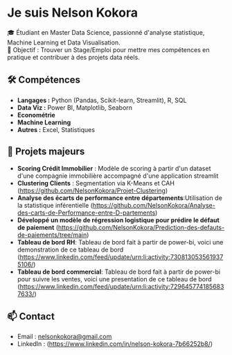 # Je suis Nelson Kokora

🎓 Étudiant en Master Data Science, passionné d'analyse statistique, Machine Learning et Data Visualisation.  
🎯 Objectif : Trouver un Stage/Emploi pour mettre mes compétences en pratique et contribuer à des projets data réels.

## 🛠️ Compétences
- **Langages :** Python (Pandas, Scikit-learn, Streamlit), R, SQL
- **Data Viz :** Power BI, Matplotlib, Seaborn
- **Econométrie**
- **Machine Learning**
- **Autres :** Excel, Statistiques 

## 📂 Projets majeurs

- **Scoring Crédit Immobilier** : Modèle de scoring à partir d'un dataset d'une compagnie immobilière accompagné d'une application streamlit 
- **Clustering Clients** : Segmentation via K-Means et CAH (https://github.com/NelsonKokora/Projet-Clustering)
- **Analyse des écarts de performance entre départements**:Utilisation de la statistique inférentielle (https://github.com/NelsonKokora/Analyse-des-carts-de-Performance-entre-D-partements)
- **Développé un modèle de régression logistique pour prédire le défaut de paiement** (https://github.com/NelsonKokora/Prediction-des-defauts-de-paiements/tree/main)
- **Tableau de bord RH**: Tableau de bord fait à partir de power-bi, voici une demonstration de ce tableau de bord (https://www.linkedin.com/feed/update/urn:li:activity:7308130535619375106/)
- **Tableau de bord commercial**: Tableau de bord fait à partir de power-bi pour suivre les ventes, voici une presentation de ce tableau de bord (https://www.linkedin.com/feed/update/urn:li:activity:7296457741856837633/)
## 📫 Contact
- Email : nelsonkokora@gmail.com
- LinkedIn : (https://www.linkedin.com/in/nelson-kokora-7b66252b8/)
